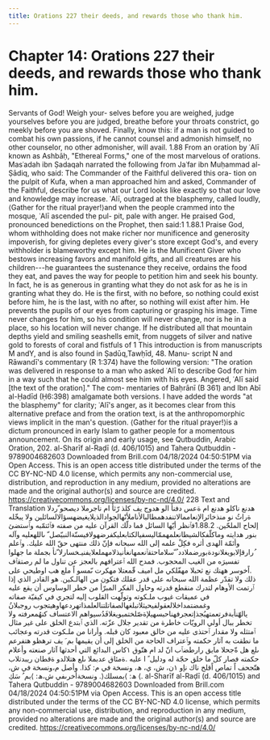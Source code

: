```yaml
---
title: Orations 227 their deeds, and rewards those who thank him.
---
```

# Chapter 14: Orations 227 their deeds, and rewards those who thank him.
Servants of God! Weigh your- selves before you are weighed, judge
yourselves before you are judged, breathe before your throats constrict,
go meekly before you are shoved. Finally, know this: if a man is not
guided to combat his own passions, if he cannot counsel and admonish
himself, no other counselor, no other admonisher, will avail. 1.88 From
an oration by ʿAlī known as Ashbāḥ, "Ethereal Forms," one of the most
marvelous of orations. Masʿadah ibn Ṣadaqah narrated the following from
Jaʿfar ibn Muḥammad al-Ṣādiq, who said: The Commander of the Faithful
delivered this ora- tion on the pulpit of Kufa, when a man approached
him and asked, Commander of the Faithful, describe for us what our Lord
looks like exactly so that our love and knowledge may increase. ʿAlī,
outraged at the blasphemy, called loudly, ⟨Gather for the ritual
prayer!⟩and when the people crammed into the mosque, ʿAlī ascended the
pul- pit, pale with anger. He praised God, pronounced benedictions on
the Prophet, then said:1 1.88.1 Praise God, whom withholding does not
make richer nor munificence and generosity impoverish, for giving
depletes every giver's store except God's, and every withholder is
blameworthy except him. He is the Munificent Giver who bestows
increasing favors and manifold gifts, and all creatures are his
children---he guarantees the sustenance they receive, ordains the food
they eat, and paves the way for people to petition him and seek his
bounty. In fact, he is as generous in granting what they do not ask for
as he is in granting what they do. He is the first, with no before, so
nothing could exist before him, he is the last, with no after, so
nothing will exist after him. He prevents the pupils of our eyes from
capturing or grasping his image. Time never changes for him, so his
condition will never change, nor is he in a place, so his location will
never change. If he distributed all that mountain depths yield and
smiling seashells emit, from nuggets of silver and native gold to
forests of coral and fistfuls of 1 This introduction is from manuscripts
M andY, and is also found in Ṣadūq,Tawḥīd, 48. Manu- script N and
Rāwandī's commentary (R 1:374) have the following version: "The oration
was delivered in response to a man who asked ʿAlī to describe God for
him in a way such that he could almost see him with his eyes. Angered,
ʿAlī said \[the text of the oration\]." The com- mentaries of Baḥrānī (B
361) and Ibn Abī al-Ḥadīd (Ḥ6:398) amalgamate both versions. I have
added the words "at the blasphemy" for clarity; ʿAlī's anger, as it
becomes clear from this alternative preface and from the oration text,
is at the anthropomorphic views implicit in the man's question. ⟨Gather
for the ritual prayer!⟩is a dictum pronounced in early Islam to gather
people for a momentous announcement. On its origin and early usage, see
Qutbuddin, Arabic Oration, 202. al-Sharīf al-Raḍī (d. 406/1015) and
Tahera Qutbuddin - 9789004682603 Downloaded from Brill.com 04/18/2024
04:50:51PM via Open Access. This is an open access title distributed
under the terms of the CC BY-NC-ND 4.0 license, which permits any
non-commercial use, distribution, and reproduction in any medium,
provided no alterations are made and the original author(s) and source
are credited. https://creativecommons.org/licenses/by-nc-nd/4.0/ 228
Text and Translation هدنع ناكلو هدنع ام ةعس دفنأ الو هدوج يف كلذ رّثأ ام
ناجرملا ديصحو ّردلا ةراثُ نو
منذخائرالإنعاممالاتنفدهمطالبالأناملأنّهالجوادالذيلايغيضهسؤالالسائلين ولا
يبخّله إلحاح الملحّين. 1.88.2فٱنظر أيّها السائل فما دلّك القرآن عليه من صفته
فٱئتمّبه وٱستضئ بنور هدايته
وماكلّفكالشيطانعلمهممّاليسفيالكتابعليكفرضهولافيسنّةالنبيّصل ّ ىاللهعليه وآله
وأئمّة الهدى أثره فكِلْ علمه إلى الله سبحانه فإنّ ذلك منتهى حقّ الله عليك.
وٱعلم ُرارقإلابويغلانودةبورضملادد ُ
ّسلاماحتقٱنعمهانغأنيذلامهملعلايفنيـخسارلا ّنأ بجملة ما جهلوا تفسيرَه من
الغيب المحجوب. فمدح الله ٱعترافهم بالعجز عن تناول ما لم رصتقٱف .اًخوسر
ههنك نع ثحبلا مهفّلكي مل اميف قّمعتلا مهكرت ىّمسو اً ملع هب اوطيحي على ذلك
ولا تقدّر عظمة الله سبحانه على قدر عقلك فتكون من الهالـكين. هو القادر
الذي إذا ٱرتمت الأوهام لتدرك منقطع قدرته وحاول الفكر المبرّأ من خطر
الوساوس أن يقع عليه في عميقات غيوب ملـكوته وتولّهت القلوب إليه لتجري في
كيفيّة صفاته وغمضتمداخلالعقولفيحيثلاتبلغهالصفاتلتنالعلمذاتهردعهاوهيتجوب
روجبلانُ يالهّنأبةفرتعمتهبُجذإتعجرفهناحبسهيلإةصّلختمبويغلافَدُسيواهم الاعتساف
كنهُمعرفته ولا تخطر ببال أولي الرويّات خاطرة من تقدير جلال عزّته. الذي
ٱبتدع الخلق على غير مثال ٱمتثله ولا مقدار ٱحتذى عليه من خالق معبود كان
قبله. وأرانا من ملـكوت قدرته وعجائب ما نطقت به آثار حكمته وٱعتراف الحاجة
من الخلق إلى أن يقيمها بم َ يف ترهظو هتفرعم ىلع هل ةّجحلا مايق رارطضٱب انّ
لد ام هتّوق ١كاس البدائع التي أحدثها آثار صنعته وأعلام حكمته فصار كلّ ما
خلق حجّة له ودليل ً ا عليه .ةمئاق عدبملا ىلع هتلالدو ةقطان ريبدتلاب هتّجحف
اً تماص اًقلخ ناك نإو ١ن، ش، ي، ھ، ونسخة في م: كذا. وأصل م،ونسخة في ش، ھ:
⟩بمسلك⟨. ونسخةأخرىفي ش،ھ: ⟩بم ُ سَكِ ⟨. al-Sharīf al-Raḍī (d. 406/1015)
and Tahera Qutbuddin - 9789004682603 Downloaded from Brill.com
04/18/2024 04:50:51PM via Open Access. This is an open access title
distributed under the terms of the CC BY-NC-ND 4.0 license, which
permits any non-commercial use, distribution, and reproduction in any
medium, provided no alterations are made and the original author(s) and
source are credited. https://creativecommons.org/licenses/by-nc-nd/4.0/